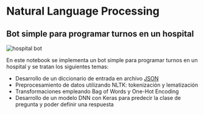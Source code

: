 # Natural Language Processing

## Bot simple para programar turnos en un hospital

![hospital bot](https://github.com/tmonreal/Natural_Language_Processing/assets/84754265/17271993-73f7-4b48-9324-4eeb7299a4af)


En este notebook se implementa un bot simple para programar turnos en un hospital y se tratan los siguientes temas:

- Desarrollo de un diccionario de entrada en archivo [JSON](https://github.com/tmonreal/Natural_Language_Processing/blob/main/2-HospitalBot/intents.json)
- Preprocesamiento de datos utilizando NLTK: tokenización y lematización
- Transformaciones empleando Bag of Words y One-Hot Encoding
- Desarrollo de un modelo DNN con Keras para predecir la clase de pregunta y poder definir una respuesta
